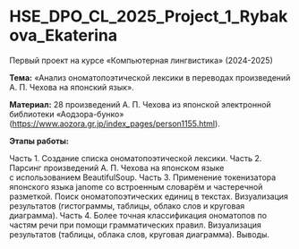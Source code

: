 # HSE_DPO_CL_2025_Project_1_Rybakova_Ekaterina
Первый проект на курсе «Компьютерная лингвистика» (2024-2025)

**Тема:** «Анализ ономатопоэтической лексики в переводах произведений А. П. Чехова на японский язык».

**Материал:** 28 произведений А. П. Чехова из японской электронной библиотеки «Аодзора-бунко» (https://www.aozora.gr.jp/index_pages/person1155.html).

**Этапы работы:**

Часть 1. Создание списка ономатопоэтической лексики.
Часть 2. Парсинг произведений А. П. Чехова на японском языке с использованием BeautifulSoup.
Часть 3. Применение токенизатора японского языка janome со встроенным словарём и частеречной разметкой. Поиск ономатопоэтических единиц в текстах. Визуализация результатов (гистограммы, таблицы, облако слов и круговая диаграмма).
Часть 4. Более точная классификация ономатопов по частям речи при помощи грамматических правил. Визуализация результатов (таблицы, облака слов, круговая диаграмма). Выводы.
